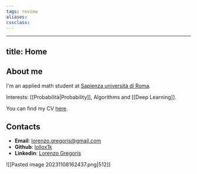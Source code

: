 ```yaml
---
tags: review
aliases:
cssclass:
---
```

 
---
title: Home
---
## About me
I'm an applied math student at [Sapienza università di Roma](https://www.uniroma1.it/en/pagina-strutturale/home).

Interests: [[Probabilità|Probability]], Algorithms and [[Deep Learning]].

You can find my CV [here](cv.pdf).


## Contacts
- **Email**: lorenzo.gregoris@gmail.com
- **Github**: [lollox1k](https://github.com/lollox1k)
- **Linkedin**: [Lorenzo Gregoris](https://www.linkedin.com/in/lorenzo-gregoris-2a9b55136/)


![[Pasted image 20231108162437.png|512]]   
